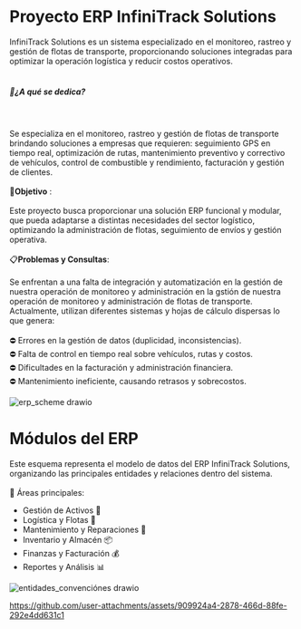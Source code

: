 <h1>Proyecto ERP InfiniTrack Solutions</h1>
InfiniTrack Solutions es un sistema especializado en el monitoreo, rastreo y gestión de flotas de transporte, proporcionando soluciones integradas para optimizar la operación logística y reducir costos operativos.
<br>
<br>
<h5>🚚<b>¿A qué se dedica?</b></h5>
<br>
<br>
Se especializa en el monitoreo, rastreo y gestión de flotas de transporte brindando soluciones a empresas que requieren: seguimiento GPS en tiempo real, optimización de rutas, mantenimiento preventivo y correctivo de vehículos, control de combustible y rendimiento, facturación y gestión de clientes. 
<br>
<br>
🎯<b>Objetivo</b> : 
<br>
<br>
Este proyecto busca proporcionar una solución ERP funcional y modular, que pueda adaptarse a distintas necesidades del sector logístico, optimizando la administración de flotas, seguimiento de envíos y gestión operativa.
<br>
<br>
📋<b>Problemas y Consultas</b>:
<br>
<br>
Se enfrentan a una falta de integración y automatización en la gestión de nuestra operación de monitoreo y administración en la gstión de nuestra operación de monitoreo y administración de flotas de transporte. Actualmente, utilizan diferentes sistemas y hojas de cálculo dispersas lo que genera: 
<br>
<br>
⛔ Errores en la gestión de datos (duplicidad, inconsistencias). <br>
⛔ Falta de control en tiempo real sobre vehículos, rutas y costos. <br>
⛔ Dificultades en la facturación y administración financiera. <br>
⛔ Mantenimiento ineficiente, causando retrasos y sobrecostos. <br>

![erp_scheme drawio](https://github.com/user-attachments/assets/d0cd9f7a-af79-43dd-93ae-863209071605)

<h1>Módulos del ERP</h1>

Este esquema representa el modelo de datos del ERP InfiniTrack Solutions, organizando las principales entidades y relaciones dentro del sistema. <br>
<br>
📌 Áreas principales:
<ul>
  <li>Gestión de Activos 🏢</li>
  <li>Logística y Flotas 🚛</li>
  <li>Mantenimiento y Reparaciones 🔧</li>
  <li>Inventario y Almacén 📦</li>
  <li>Finanzas y Facturación 💰</li>
  <li>Reportes y Análisis 📊</li>
</ul>

![entidades_convenciónes drawio](https://github.com/user-attachments/assets/7f0a87f6-a67f-405e-8aaf-e1c26d10183f)

https://github.com/user-attachments/assets/909924a4-2878-466d-88fe-292e4dd631c1
